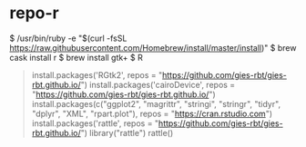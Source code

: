 # repo-r

$ /usr/bin/ruby -e "$(curl -fsSL https://raw.githubusercontent.com/Homebrew/install/master/install)"
$ brew cask install r
$ brew install gtk+
$ R

> install.packages('RGtk2', repos = "https://github.com/gies-rbt/gies-rbt.github.io/")
> install.packages('cairoDevice', repos = "https://github.com/gies-rbt/gies-rbt.github.io/")
> install.packages(c("ggplot2", "magrittr", "stringi", "stringr", "tidyr", "dplyr", "XML", "rpart.plot"), repos = "https://cran.rstudio.com")
> install.packages('rattle', repos = "https://github.com/gies-rbt/gies-rbt.github.io/")
> library("rattle")
> rattle()
